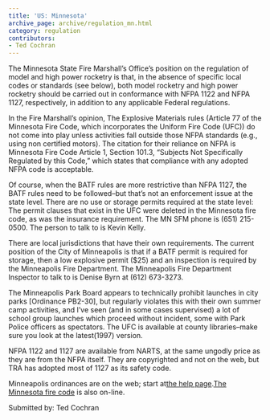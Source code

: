 ```yaml
---
title: 'US: Minnesota'
archive_page: archive/regulation_mn.html
category: regulation
contributors:
- Ted Cochran
---
```

The Minnesota State Fire Marshall’s Office’s position on the regulation of model and high power rocketry is that, in the absence of specific local codes or standards (see below), both model rocketry and high power rocketry should be carried out in conformance with NFPA 1122 and NFPA 1127, respectively, in addition to any applicable Federal regulations.

In the Fire Marshall’s opinion, The Explosive Materials rules (Article 77 of the Minnesota Fire Code, which incorporates the Uniform Fire Code (UFC)) do not come into play unless activities fall outside those NFPA standards (e.g., using non certified motors). The citation for their reliance on NFPA is Minnesota Fire Code Article 1, Section 101.3, “Subjects Not Specifically Regulated by this Code,” which states that compliance with any adopted NFPA code is acceptable.

Of course, when the BATF rules are more restrictive than NFPA 1127, the BATF rules need to be followed–but that’s not an enforcement issue at the state level. There are no use or storage permits required at the state level: The permit clauses that exist in the UFC were deleted in the Minnesota fire code, as was the insurance requirement. The MN SFM phone is (651) 215-0500. The person to talk to is Kevin Kelly.

There are local jurisdictions that have their own requirements. The current position of the City of Minneapolis is that if a BATF permit is required for storage, then a low explosive permit ($25) and an inspection is required by the Minneapolis Fire Department. The Minneapolis Fire Department Inspector to talk to is Denise Byrn at (612) 673-3273.

The Minneapolis Park Board appears to technically prohibit launches in city parks [Ordinance PB2-30], but regularly violates this with their own summer camp activities, and I’ve seen (and in some cases supervised) a lot of school group launches which proceed without incident, some with Park Police officers as spectators. The UFC is available at county libraries–make sure you look at the latest(1997) version.

NFPA 1122 and 1127 are available from NARTS, at the same ungodly price as they are from the NFPA itself. They are copyrighted and not on the web, but TRA has adopted most of 1127 as its safety code.

Minneapolis ordinances are on the web; start at[the help page](http://www.ci.mpls.mn.us./citywork/clerk/laws/mcchelp/mcchelp.html).[The Minnesota fire code](http://www.dps.state.mn.us/fmarshal/firecode/97mufc-3-amend-explan.html) is also on-line.

Submitted by: Ted Cochran
